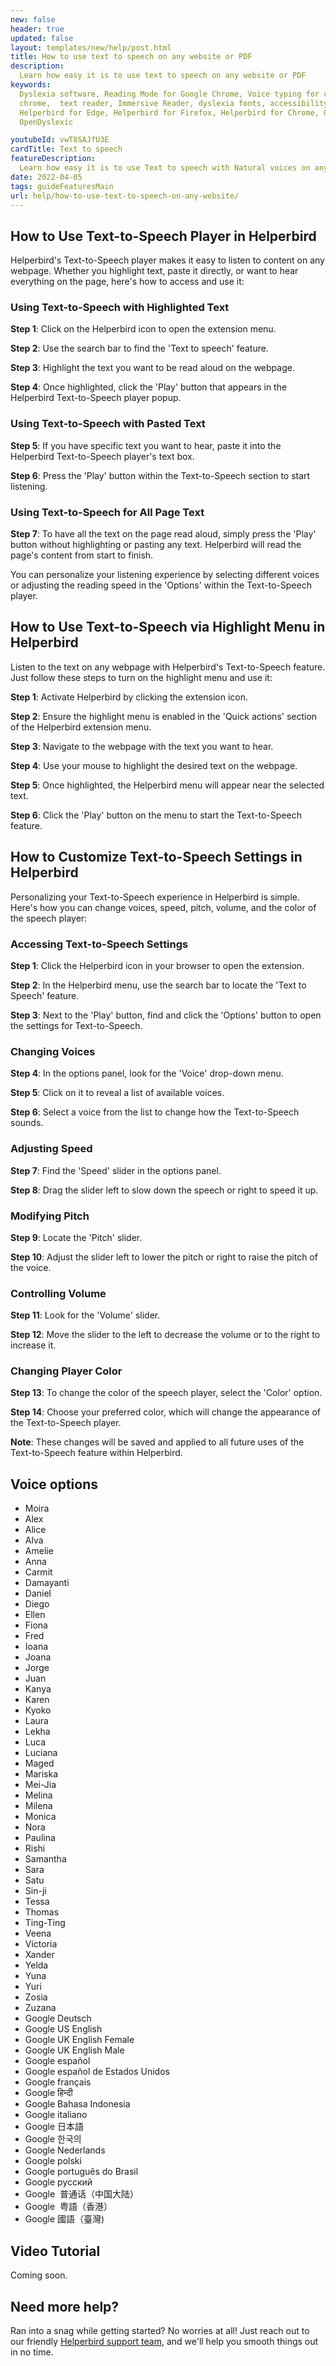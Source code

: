 ```yaml
---
new: false
header: true
updated: false
layout: templates/new/help/post.html
title: How to use text to speech on any website or PDF
description:
  Learn how easy it is to use text to speech on any website or PDF
keywords:
  Dyslexia software, Reading Mode for Google Chrome, Voice typing for chrome, Text to speech for
  chrome,  text reader, Immersive Reader, dyslexia fonts, accessibility software, dyslexia software,
  Helperbird for Edge, Helperbird for Firefox, Helperbird for Chrome, Opendyslexic for Chrome,
  OpenDyslexic

youtubeId: vwT8SAJfU3E
cardTitle: Text to speech
featureDescription:
  Learn how easy it is to use Text to speech with Natural voices on any website, pdf or app.
date: 2022-04-05
tags: guideFeaturesMain
url: help/how-to-use-text-to-speech-on-any-website/
---
```



## How to Use Text-to-Speech Player in Helperbird

Helperbird's Text-to-Speech player makes it easy to listen to content on any webpage. Whether you highlight text, paste it directly, or want to hear everything on the page, here's how to access and use it:

### Using Text-to-Speech with Highlighted Text

**Step 1**: Click on the Helperbird icon to open the extension menu.

**Step 2**: Use the search bar to find the 'Text to speech' feature.

**Step 3**: Highlight the text you want to be read aloud on the webpage.

**Step 4**: Once highlighted, click the 'Play' button that appears in the Helperbird Text-to-Speech player popup.

### Using Text-to-Speech with Pasted Text

**Step 5**: If you have specific text you want to hear, paste it into the Helperbird Text-to-Speech player's text box.

**Step 6**: Press the 'Play' button within the Text-to-Speech section to start listening.

### Using Text-to-Speech for All Page Text

**Step 7**: To have all the text on the page read aloud, simply press the 'Play' button without highlighting or pasting any text. Helperbird will read the page's content from start to finish.

You can personalize your listening experience by selecting different voices or adjusting the reading speed in the 'Options' within the Text-to-Speech player.



## How to Use Text-to-Speech via Highlight Menu in Helperbird

Listen to the text on any webpage with Helperbird's Text-to-Speech feature. Just follow these steps to turn on the highlight menu and use it:

**Step 1**: Activate Helperbird by clicking the extension icon.

**Step 2**: Ensure the highlight menu is enabled in the 'Quick actions' section of the Helperbird extension menu.

**Step 3**: Navigate to the webpage with the text you want to hear.

**Step 4**: Use your mouse to highlight the desired text on the webpage.

**Step 5**: Once highlighted, the Helperbird menu will appear near the selected text.

**Step 6**: Click the 'Play' button on the menu to start the Text-to-Speech feature.


## How to Customize Text-to-Speech Settings in Helperbird

Personalizing your Text-to-Speech experience in Helperbird is simple. Here's how you can change voices, speed, pitch, volume, and the color of the speech player:

### Accessing Text-to-Speech Settings

**Step 1**: Click the Helperbird icon in your browser to open the extension.

**Step 2**: In the Helperbird menu, use the search bar to locate the 'Text to Speech' feature.

**Step 3**: Next to the 'Play' button, find and click the 'Options' button to open the settings for Text-to-Speech.

### Changing Voices

**Step 4**: In the options panel, look for the 'Voice' drop-down menu.

**Step 5**: Click on it to reveal a list of available voices.

**Step 6**: Select a voice from the list to change how the Text-to-Speech sounds.

### Adjusting Speed

**Step 7**: Find the 'Speed' slider in the options panel.

**Step 8**: Drag the slider left to slow down the speech or right to speed it up.

### Modifying Pitch

**Step 9**: Locate the 'Pitch' slider.

**Step 10**: Adjust the slider left to lower the pitch or right to raise the pitch of the voice.

### Controlling Volume

**Step 11**: Look for the 'Volume' slider.

**Step 12**: Move the slider to the left to decrease the volume or to the right to increase it.

### Changing Player Color

**Step 13**: To change the color of the speech player, select the 'Color' option.

**Step 14**: Choose your preferred color, which will change the appearance of the Text-to-Speech player.

**Note**: These changes will be saved and applied to all future uses of the Text-to-Speech feature within Helperbird.

## Voice options

- Moira
- Alex
- Alice
- Alva
- Amelie
- Anna
- Carmit
- Damayanti
- Daniel
- Diego
- Ellen
- Fiona
- Fred
- Ioana
- Joana
- Jorge
- Juan
- Kanya
- Karen
- Kyoko
- Laura
- Lekha
- Luca
- Luciana
- Maged
- Mariska
- Mei-Jia
- Melina
- Milena
- Monica
- Nora
- Paulina
- Rishi
- Samantha
- Sara
- Satu
- Sin-ji
- Tessa
- Thomas
- Ting-Ting
- Veena
- Victoria
- Xander
- Yelda
- Yuna
- Yuri
- Zosia
- Zuzana
- Google Deutsch
- Google US English
- Google UK English Female
- Google UK English Male
- Google español
- Google español de Estados Unidos
- Google français
- Google हिन्दी
- Google Bahasa Indonesia
- Google italiano
- Google 日本語
- Google 한국의
- Google Nederlands
- Google polski
- Google português do Brasil
- Google русский
- Google  普通话（中国大陆）
- Google  粤語（香港）
- Google 國語（臺灣)



## Video Tutorial

Coming soon.



## Need more help?

Ran into a snag while getting started? No worries at all! Just reach out to our friendly [Helperbird support team](/support/), and we'll help you smooth things out in no time.

